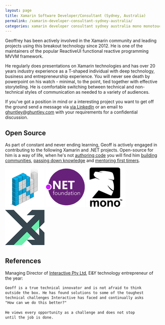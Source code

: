 ```yaml
---
layout: page
title: Xamarin Software Developer/Consultant (Sydney, Australia)
permalink: /xamarin-developer-consultant-sydney-australia/
categories: xamarin developer consultant sydney australia mono monotouch monodroid reactiveui mvvmcross xamarin-forms xamarin-ios xamarin-android refit akavache polly reactive-extensions cqrs ddd devops azure microservices nuget octopusdeploy teamcity appveyor coreclr corefx
---
```


Geoffrey has been actively involved in the Xamarin community and leading projects using this breakout technology since 2012. He is one of the maintainers of the popular ReactiveUI functional reactive programming MVVM framework.

He regularly does presentations on Xamarin technologies and has over 20 years industry experience as a T-shaped individual with deep technology, business and entrepreneurship experience. You will never see death by powerpoint on his watch - minimal, to the point, tied together with effective storytelling. He is comfortable switching between technical and non-technical styles of communication as needed to a variety of audiences. 

If you’ve got a position in mind or a interesting project you want to get off the ground send a message via [via LinkedIn](https://www.linkedin.com/in/geoffreyhuntley) or an email to <a href="mailto:ghuntley@ghuntley.com?Subject='Xamarin Engagement'">ghuntley@ghuntley.com</a> with your requirements for a confidential discussion. 

## Open Source

As part of constant and never ending learning, Geoff is actively engaged in contributing to the following Xamarin and .NET projects. Open-source for him is a way of life, when he's not [authoring code](https://github.com/ghuntley/) you will find him [building communities](https://github.com/reactiveui/ReactiveUI/issues/687), [passing down knowledge](https://github.com/reactiveui/ReactiveUI/pull/771) and [mentoring first timers](https://github.com/reactiveui/ReactiveUI/issues/1005).

<a style="background: none; !important" href="http://reactiveui.net/"><img src="reactiveui.png"/></a> <a style="background: none; !important" href="http://github.com/dotnet/"><img src="dotnet.png"/></a> <a style="background: none; !important" href="http://www.mono-project.com/"><img src="mono.png"/></a> <a style="background: none; !important" href="https://github.com/MvvmCross"><img src="mvvmcross.png"/></a>

## References

Managing Director of [Interactive Pty Ltd](http://www.interactive.com.au/), E&Y technology entrepreneur of the year:

    Geoff is a true technical innovator and is not afraid to think
    outside the box. He has found solutions to some of the toughest
    technical challenges Interactive has faced and continually asks
    "How can we do this better?"

    He views every opportunity as a challenge and does not stop 
    until the job is done.
